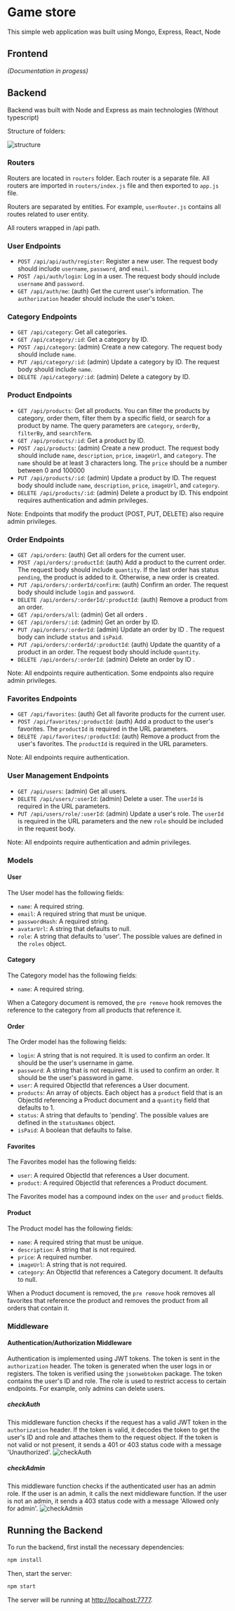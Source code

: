 # Game store
This simple web application was built using Mongo, Express, React, Node

## Frontend
*(Documentation in progess)*

## Backend
Backend was built with Node and Express as main technologies (Without typescript)

Structure of folders:

![structure](docs/images/structure.png)
### Routers
Routers are located in `routers` folder. Each router is a separate file. All routers are imported in `routers/index.js` file and then exported to `app.js` file.

Routers are separated by entities. For example, `userRouter.js` contains all routes related to user entity.

All routers wrapped in /api path. 

### User Endpoints

- `POST /api/api/auth/register`: Register a new user. The request body should include `username`, `password`, and `email`.
- `POST /api/auth/login`: Log in a user. The request body should include `username` and `password`.
- `GET /api/auth/me`: (auth) Get the current user's information. The `authorization` header should include the user's token.

### Category Endpoints

- `GET /api/category`: Get all categories.
- `GET /api/category/:id`: Get a category by ID.
- `POST /api/category`: (admin) Create a new category. The request body should include `name`.
- `PUT /api/category/:id`: (admin) Update a category by ID. The request body should include `name`.
- `DELETE /api/category/:id`: (admin) Delete a category by ID.

### Product Endpoints

- `GET /api/products`: Get all products. You can filter the products by category, order them, filter them by a specific field, or search for a product by name. The query parameters are `category`, `orderBy`, `filterBy`, and `searchTerm`.
- `GET /api/products/:id`: Get a product by ID.
- `POST /api/products`: (admin) Create a new product. The request body should include `name`, `description`, `price`, `imageUrl`, and `category`. The `name` should be at least 3 characters long. The `price` should be a number between 0 and 100000
- `PUT /api/products/:id`: (admin) Update a product by ID. The request body should include `name`, `description`, `price`, `imageUrl`, and `category`. 
- `DELETE /api/products/:id`: (admin) Delete a product by ID. This endpoint requires authentication and admin privileges.

Note: Endpoints that modify the product (POST, PUT, DELETE) also require admin privileges.

### Order Endpoints

- `GET /api/orders`: (auth) Get all orders for the current user.
- `POST /api/orders/:productId`: (auth) Add a product to the current order. The request body should include `quantity`. If the last order has status `pending`, the product is added to it. Otherwise, a new order is created.
- `PUT /api/orders/:orderId/confirm`: (auth) Confirm an order. The request body should include `login` and `password`.
- `DELETE /api/orders/:orderId/:productId`: (auth) Remove a product from an order.
- `GET /api/orders/all`: (admin) Get all orders .
- `GET /api/orders/:id`: (admin) Get an order by ID.
- `PUT /api/orders/:orderId`: (admin) Update an order by ID . The request body can include `status` and `isPaid`.
- `PUT /api/orders/:orderId/:productId`: (auth) Update the quantity of a product in an order. The request body should include `quantity`.
- `DELETE /api/orders/:orderId`: (admin) Delete an order by ID .

Note: All endpoints require authentication. Some endpoints also require admin privileges.

### Favorites Endpoints

- `GET /api/favorites`: (auth) Get all favorite products for the current user.
- `POST /api/favorites/:productId`: (auth) Add a product to the user's favorites. The `productId` is required in the URL parameters.
- `DELETE /api/favorites/:productId`: (auth) Remove a product from the user's favorites. The `productId` is required in the URL parameters.

Note: All endpoints require authentication.

### User Management Endpoints

- `GET /api/users`: (admin) Get all users.
- `DELETE /api/users/:userId`: (admin) Delete a user. The `userId` is required in the URL parameters.
- `PUT /api/users/role/:userId`: (admin) Update a user's role. The `userId` is required in the URL parameters and the new `role` should be included in the request body.

Note: All endpoints require authentication and admin privileges.

### Models

#### User

The User model has the following fields:

- `name`: A required string.
- `email`: A required string that must be unique.
- `passwordHash`: A required string.
- `avatarUrl`: A string that defaults to null.
- `role`: A string that defaults to 'user'. The possible values are defined in the `roles` object.

#### Category

The Category model has the following fields:

- `name`: A required string.

When a Category document is removed, the `pre remove` hook removes the reference to the category from all products that reference it.

#### Order

The Order model has the following fields:

- `login`: A string that is not required. It is used to confirm an order. It should be the user's username in game.
- `password`: A string that is not required. It is used to confirm an order. It should be the user's password in game.
- `user`: A required ObjectId that references a User document.
- `products`: An array of objects. Each object has a `product` field that is an ObjectId referencing a Product document and a `quantity` field that defaults to 1.
- `status`: A string that defaults to 'pending'. The possible values are defined in the `statusNames` object.
- `isPaid`: A boolean that defaults to false.

#### Favorites

The Favorites model has the following fields:

- `user`: A required ObjectId that references a User document.
- `product`: A required ObjectId that references a Product document.

The Favorites model has a compound index on the `user` and `product` fields.

#### Product

The Product model has the following fields:

- `name`: A required string that must be unique.
- `description`: A string that is not required.
- `price`: A required number.
- `imageUrl`: A string that is not required.
- `category`: An ObjectId that references a Category document. It defaults to null.

When a Product document is removed, the `pre remove` hook removes all favorites that reference the product and removes the product from all orders that contain it.

### Middleware

#### Authentication/Authorization Middleware

Authentication is implemented using JWT tokens. The token is sent in the `authorization` header. The token is generated when the user logs in or registers. The token is verified using the `jsonwebtoken` package. The token contains the user's ID and role. The role is used to restrict access to certain endpoints. For example, only admins can delete users.

##### checkAuth

This middleware function checks if the request has a valid JWT token in the `authorization` header. If the token is valid, it decodes the token to get the user's ID and role and attaches them to the request object. If the token is not valid or not present, it sends a 401 or 403 status code with a message 'Unauthorized'. 
![checkAuth](docs/images/checkAuth.png)

##### checkAdmin

This middleware function checks if the authenticated user has an admin role. If the user is an admin, it calls the next middleware function. If the user is not an admin, it sends a 403 status code with a message 'Allowed only for admin'.
![checkAdmin](docs/images/checkAdmin.png)
## Running the Backend

To run the backend, first install the necessary dependencies:
    
```bash
npm install
```

Then, start the server:

```bash
npm start
```
    
The server will be running at [http://localhost:7777](http://localhost:7777).

